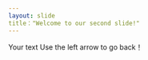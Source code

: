 ```yaml
---
layout: slide
title："Welcome to our second slide!"
---
```

Your text
Use the left arrow to go back！
